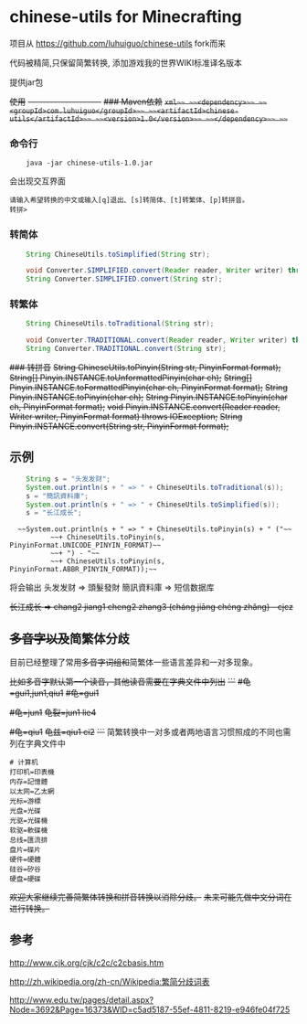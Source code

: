 chinese-utils for Minecrafting
===============================
项目从 https://github.com/luhuiguo/chinese-utils fork而来

代码被精简,只保留简繁转换, 添加游戏我的世界WIKI标准译名版本

提供jar包



~~使用~~
~~--------------------~~
~~### Maven依赖~~
~~```xml~~
~~<dependency>~~
   ~~<groupId>com.luhuiguo</groupId>~~
    ~~<artifactId>chinese-utils</artifactId>~~
    ~~<version>1.0</version>~~
~~</dependency>~~
~~```~~

### 命令行
```
 	java -jar chinese-utils-1.0.jar
```
会出现交互界面
```
请输入希望转换的中文或输入[q]退出、[s]转简体、[t]转繁体、[p]转拼音。
转拼> 
```

### 转简体

```java
	String ChineseUtils.toSimplified(String str);

	void Converter.SIMPLIFIED.convert(Reader reader, Writer writer) throws IOException; 
    String Converter.SIMPLIFIED.convert(String str);
```

### 转繁体
```java
	String ChineseUtils.toTraditional(String str);

	void Converter.TRADITIONAL.convert(Reader reader, Writer writer) throws IOException; 
    String Converter.TRADITIONAL.convert(String str);
```

 ~~### 转拼音~~
	 ~~String ChineseUtils.toPinyin(String str, PinyinFormat format);~~
     ~~String[] Pinyin.INSTANCE.toUnformattedPinyin(char ch);~~
     ~~String[] Pinyin.INSTANCE.toFormattedPinyin(char ch, PinyinFormat format);~~
     ~~String Pinyin.INSTANCE.toPinyin(char ch);~~
     ~~String Pinyin.INSTANCE.toPinyin(char ch, PinyinFormat format);~~
     ~~void Pinyin.INSTANCE.convert(Reader reader, Writer writer, PinyinFormat format) throws IOException;~~
     ~~String Pinyin.INSTANCE.convert(String str, PinyinFormat format);~~

 
示例
--------------------


```java
	String s = "头发发财";
	System.out.println(s + " => " + ChineseUtils.toTraditional(s));
	s = "簡訊資料庫";
	System.out.println(s + " => " + ChineseUtils.toSimplified(s));
	s = "长江成长";
```
	  ~~System.out.println(s + " => " + ChineseUtils.toPinyin(s) + " ("~~
			  ~~+ ChineseUtils.toPinyin(s, PinyinFormat.UNICODE_PINYIN_FORMAT)~~
			  ~~+ ") - "~~
			  ~~+ ChineseUtils.toPinyin(s, PinyinFormat.ABBR_PINYIN_FORMAT));~~
 
将会输出
头发发财 => 頭髮發財
簡訊資料庫 => 短信数据库
 
~~长江成长 => chang2 jiang1 cheng2 zhang3 (cháng jiāng chéng zhăng) - cjcz~~


~~多音字以及~~简繁体分歧
--------------------
目前已经整理了常用~~多音字词组和~~简繁体一些语言差异和一对多现象。

~~比如多音字默认第一个读音，其他读音需要在字典文件中列出~~
~~```~~
~~#龟=gui1,jun1,qiu1~~
~~#龟=gui1~~

~~#龟=jun1~~
~~龟裂=jun1 lie4~~

~~#龟=qiu1~~
~~龟兹=qiu1 ci2~~
~~```~~
简繁转换中一对多或者两地语言习惯照成的不同也需列在字典文件中
```
# 计算机
打印机=印表機
内存=記憶體
以太网=乙太網
光标=游標
光盘=光碟
光驱=光碟機
软驱=軟碟機
总线=匯流排
盘片=碟片
硬件=硬體
硅谷=矽谷
硬盘=硬碟
```

~~欢迎大家继续完善简繁体转换和拼音转换以消除分歧。~~
~~未来可能先做中文分词在进行转换。~~

参考
--------------------

http://www.cjk.org/cjk/c2c/c2cbasis.htm

http://zh.wikipedia.org/zh-cn/Wikipedia:繁简分歧词表

http://www.edu.tw/pages/detail.aspx?Node=3692&Page=16373&WID=c5ad5187-55ef-4811-8219-e946fe04f725


